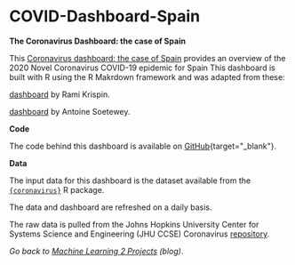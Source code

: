 # COVID-Dashboard-Spain

**The Coronavirus Dashboard: the case of Spain**

This [Coronavirus dashboard: the case of Spain](https://www.antoinesoetewey.com/files/coronavirus-dashboard.html) provides an overview of the 2020 Novel Coronavirus COVID-19 epidemic for Spain This dashboard is built with R using the R Makrdown framework and was adapted from these:

[dashboard](https://ramikrispin.github.io/coronavirus_dashboard/) by Rami Krispin.

[dashboard](https://www.antoinesoetewey.com/files/coronavirus-dashboard.html) by Antoine Soetewey.

**Code**

The code behind this dashboard is available on [GitHub](https://github.com/AntoineSoetewey/coronavirus_dashboard){target="_blank"}.

**Data**

The input data for this dashboard is the dataset available from the [`{coronavirus}`](https://raw.githubusercontent.com/RamiKrispin/coronavirus/master/csv/coronavirus.csv) R package. 

The data and dashboard are refreshed on a daily basis.

The raw data is pulled from the Johns Hopkins University Center for Systems Science and Engineering (JHU CCSE) Coronavirus [repository](https://github.com/RamiKrispin/coronavirus-csv).

*Go back to [Machine Learning 2 Projects](https://www.ml2projects.com/) (blog)*.
